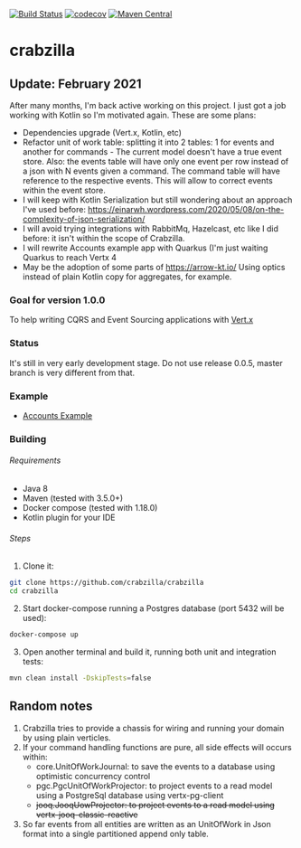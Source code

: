 [![Build Status](https://travis-ci.org/crabzilla/crabzilla.svg?branch=master)](https://travis-ci.org/crabzilla/crabzilla)
[![codecov](https://codecov.io/gh/crabzilla/crabzilla/branch/master/graph/badge.svg)](https://codecov.io/gh/crabzilla/crabzilla)
[![Maven Central](https://maven-badges.herokuapp.com/maven-central/io.github.crabzilla/crabzilla/badge.svg)](http://search.maven.org/#artifactdetails%7Cio.github.crabzilla%7Ccrabzilla%7C0.0.5%7C)

# crabzilla

## Update: February 2021 

After many months, I'm back active working on this project. I just got a job working with Kotlin so I'm motivated again. These are some plans:

* Dependencies upgrade (Vert.x, Kotlin, etc)
* Refactor unit of work table: splitting it into 2 tables: 1 for events and another for commands - The current model doesn't have a true event store. Also: the events table will have only one event per row instead of a json with N events given a command. The command table will have reference to the respective events. This will allow to correct events within the event store.
* I will keep with Kotlin Serialization but still wondering about an approach I've used before: https://einarwh.wordpress.com/2020/05/08/on-the-complexity-of-json-serialization/
* I will avoid trying integrations with RabbitMq, Hazelcast, etc like I did before: it isn't within the scope of Crabzilla. 
* I will rewrite Accounts example app with Quarkus (I'm just waiting Quarkus to reach Vertx 4   
* May be the adoption of some parts of https://arrow-kt.io/ Using optics instead of plain Kotlin copy for aggregates, for example.


### Goal for version 1.0.0

To help writing CQRS and Event Sourcing applications with [Vert.x](http://vertx.io/)

### Status

It's still in very early development stage. Do not use release 0.0.5, master branch is very different from that.

### Example
* [Accounts Example](https://github.com/crabzilla/accounts)

### Building

###### Requirements

* Java 8
* Maven (tested with 3.5.0+)
* Docker compose (tested with 1.18.0)
* Kotlin plugin for your IDE

###### Steps

1. Clone it:

```bash
git clone https://github.com/crabzilla/crabzilla
cd crabzilla
```

2. Start docker-compose running a Postgres database (port 5432 will be used):

```bash
docker-compose up
```

3. Open another terminal and build it, running both unit and integration tests:

```bash
mvn clean install -DskipTests=false
```

## Random notes

1. Crabzilla tries to provide a chassis for wiring and running your domain by using plain verticles.
2. If your command handling functions are pure, all side effects will occurs within:
    * core.UnitOfWorkJournal: to save the events to a database using optimistic concurrency control
    * pgc.PgcUnitOfWorkProjector: to project events to a read model using a PostgreSql database using vertx-pg-client
    * ~~jooq.JooqUowProjector: to project events to a read model using vertx-jooq-classic-reactive~~
3. So far events from all entities are written as an UnitOfWork in Json format into a single partitioned append only table.




